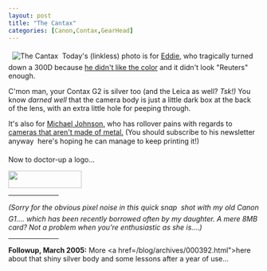 ```yaml
---
layout: post
title: "The Cantax"
categories: [Canon,Contax,GearHead]
---
```

<img src="http://www.botzilla.com/bpix/cantax2.jpg" border=0 title="The Cantax" hspace=8 vspace=6 class="img-responsive pull-right">Today's (linkless) photo is for <a href="http://www.walkeast.com/" target="linkframe">Eddie,</a> who tragically turned down a 300D because <a href="http://www.walkeast.com/diary.php?did=35" target="linkframe">he didn't like the color</a> and it didn't look "Reuters" enough.

C'mon man, your Contax G2 is silver too (and the Leica as well? <i>Tsk!)</i> You know <i>darned well</i> that the camera body is just a little dark box at the back of the lens, with an extra little hole for peeping through.

It's also for <a href="http://www.37thframe.com/" target="linkframe" rel="colleague">Michael Johnson,</a> who has rollover pains with regards to <a href="http://www.luminous-landscape.com/columns/sm-04-02-01.shtml" target="linkframe">cameras that aren't made of metal.</a> (You should subscribe to his newsletter anyway &#151; here's hoping he can manage to keep printing it!)

Now to doctor-up a logo...

<img src="http://www.botzilla.com/bpix/cantax_logo.gif" width=147 height=35 border=0>

<hr width="20%">

<i>(Sorry for the obvious pixel noise in this quick snap &#151; shot with my old Canon G1.... which has been recently borrowed often by my daughter. A mere 8MB card? Not a problem when you're enthusiastic as she is....)</i>

<hr width="20%">

<b>Followup, March 2005:</b> More <a href=/blog/archives/000392.html">here</a> about that shiny silver body and some lessons after a year of use...

<!--more-->

